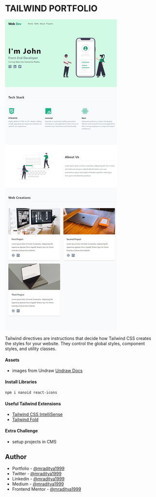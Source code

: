 # TAILWIND PORTFOLIO

[![Tailwind Portfolio](./design/portfolio.jpeg)](https://react-18-tailwind-portfolio.netlify.app)

Tailwind directives are instructions that decide how Tailwind CSS creates the styles for your website. They control the global styles, component styles, and utility classes.

#### Assets

- images from Undraw
  [Undraw Docs](https://undraw.co/)

#### Install Libraries

```sh
npm i nanoid react-icons
```

#### Useful Tailwind Extensions

- [Tailwind CSS IntelliSense](https://marketplace.visualstudio.com/items?itemName=bradlc.vscode-tailwindcss)
- [Tailwind Fold](https://marketplace.visualstudio.com/items?itemName=stivo.tailwind-fold)

#### Extra Challenge

- setup projects in CMS

## Author

- Portfolio - [@mraditya1999](https://www.adityayadav.live)
- Twitter - [@mraditya1999](https://twitter.com/mraditya1999)
- Linkedin - [@mraditya1999](https://www.linkedin.com/in/mraditya1999/)
- Medium - [@mraditya1999](https://medium.com/@mraditya1999)
- Frontend Mentor - [@mraditya1999](https://www.frontendmentor.io/profile/Aditya-oss-creator)
